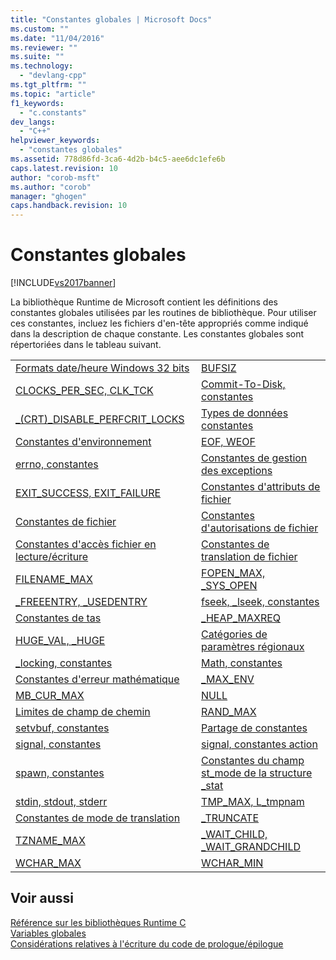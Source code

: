 ```yaml
---
title: "Constantes globales | Microsoft Docs"
ms.custom: ""
ms.date: "11/04/2016"
ms.reviewer: ""
ms.suite: ""
ms.technology: 
  - "devlang-cpp"
ms.tgt_pltfrm: ""
ms.topic: "article"
f1_keywords: 
  - "c.constants"
dev_langs: 
  - "C++"
helpviewer_keywords: 
  - "constantes globales"
ms.assetid: 778d86fd-3ca6-4d2b-b4c5-aee6dc1efe6b
caps.latest.revision: 10
author: "corob-msft"
ms.author: "corob"
manager: "ghogen"
caps.handback.revision: 10
---
```

# Constantes globales
[!INCLUDE[vs2017banner](../assembler/inline/includes/vs2017banner.md)]

La bibliothèque Runtime de Microsoft contient les définitions des constantes globales utilisées par les routines de bibliothèque.  Pour utiliser ces constantes, incluez les fichiers d'en\-tête appropriés comme indiqué dans la description de chaque constante.  Les constantes globales sont répertoriées dans le tableau suivant.  
  
|||  
|-|-|  
|[Formats date\/heure Windows 32 bits](../c-runtime-library/32-bit-windows-time-date-formats.md)|[BUFSIZ](../c-runtime-library/bufsiz.md)|  
|[CLOCKS\_PER\_SEC, CLK\_TCK](../c-runtime-library/clocks-per-sec-clk-tck.md)|[Commit\-To\-Disk, constantes](../c-runtime-library/commit-to-disk-constants.md)|  
|[\_\(CRT\)\_DISABLE\_PERFCRIT\_LOCKS](../c-runtime-library/crt-disable-perfcrit-locks.md)|[Types de données constantes](../c-runtime-library/data-type-constants.md)|  
|[Constantes d'environnement](../c-runtime-library/environmental-constants.md)|[EOF, WEOF](../c-runtime-library/eof-weof.md)|  
|[errno, constantes](../c-runtime-library/errno-constants.md)|[Constantes de gestion des exceptions](../c-runtime-library/exception-handling-constants.md)|  
|[EXIT\_SUCCESS, EXIT\_FAILURE](../c-runtime-library/exit-success-exit-failure.md)|[Constantes d'attributs de fichier](../c-runtime-library/file-attribute-constants.md)|  
|[Constantes de fichier](../c-runtime-library/file-constants.md)|[Constantes d'autorisations de fichier](../c-runtime-library/file-permission-constants.md)|  
|[Constantes d'accès fichier en lecture\/écriture](../c-runtime-library/file-read-write-access-constants.md)|[Constantes de translation de fichier](../c-runtime-library/file-translation-constants.md)|  
|[FILENAME\_MAX](../c-runtime-library/filename-max.md)|[FOPEN\_MAX, \_SYS\_OPEN](../c-runtime-library/fopen-max-sys-open.md)|  
|[\_FREEENTRY, \_USEDENTRY](../c-runtime-library/freeentry-usedentry.md)|[fseek, \_lseek, constantes](../c-runtime-library/fseek-lseek-constants.md)|  
|[Constantes de tas](../c-runtime-library/heap-constants.md)|[\_HEAP\_MAXREQ](../c-runtime-library/heap-maxreq.md)|  
|[HUGE\_VAL, \_HUGE](../c-runtime-library/huge-val-huge.md)|[Catégories de paramètres régionaux](../c-runtime-library/locale-categories.md)|  
|[\_locking, constantes](../c-runtime-library/locking-constants.md)|[Math, constantes](../c-runtime-library/math-constants.md)|  
|[Constantes d'erreur mathématique](../c-runtime-library/math-error-constants.md)|[\_MAX\_ENV](../c-runtime-library/max-env.md)|  
|[MB\_CUR\_MAX](../c-runtime-library/mb-cur-max.md)|[NULL](../c-runtime-library/null-crt.md)|  
|[Limites de champ de chemin](../c-runtime-library/path-field-limits.md)|[RAND\_MAX](../c-runtime-library/rand-max.md)|  
|[setvbuf, constantes](../c-runtime-library/setvbuf-constants.md)|[Partage de constantes](../c-runtime-library/sharing-constants.md)|  
|[signal, constantes](../c-runtime-library/signal-constants.md)|[signal, constantes action](../c-runtime-library/signal-action-constants.md)|  
|[spawn, constantes](../c-runtime-library/spawn-constants.md)|[Constantes du champ st\_mode de la structure \_stat](../c-runtime-library/stat-structure-st-mode-field-constants.md)|  
|[stdin, stdout, stderr](../c-runtime-library/stdin-stdout-stderr.md)|[TMP\_MAX, L\_tmpnam](../c-runtime-library/tmp-max-l-tmpnam.md)|  
|[Constantes de mode de translation](../c-runtime-library/translation-mode-constants.md)|[\_TRUNCATE](../c-runtime-library/truncate.md)|  
|[TZNAME\_MAX](../c-runtime-library/tzname-max.md)|[\_WAIT\_CHILD, \_WAIT\_GRANDCHILD](../c-runtime-library/wait-child-wait-grandchild.md)|  
|[WCHAR\_MAX](../c-runtime-library/wchar-max.md)|[WCHAR\_MIN](../c-runtime-library/wchar-min.md)|  
  
## Voir aussi  
 [Référence sur les bibliothèques Runtime C](../c-runtime-library/c-run-time-library-reference.md)   
 [Variables globales](../c-runtime-library/global-variables.md)   
 [Considérations relatives à l'écriture du code de prologue\/épilogue](../cpp/considerations-for-writing-prolog-epilog-code.md)